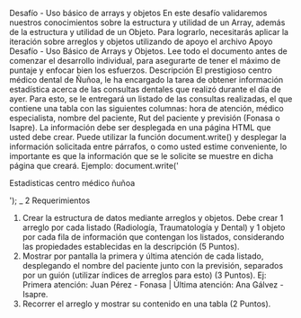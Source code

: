 Desafío - Uso básico de arrays y objetos
En este desafío validaremos nuestros conocimientos sobre la estructura y utilidad de un Array,
además de la estructura y utilidad de un Objeto. Para lograrlo, necesitarás aplicar la iteración
sobre arreglos y objetos utilizando de apoyo el archivo Apoyo Desafío - Uso Básico de Arrays
y Objetos.
Lee todo el documento antes de comenzar el desarrollo individual, para asegurarte de tener
el máximo de puntaje y enfocar bien los esfuerzos.
Descripción
El prestigioso centro médico dental de Ñuñoa, le ha encargado la tarea de obtener información
estadística acerca de las consultas dentales que realizó durante el día de ayer. Para esto, se
le entregará un listado de las consultas realizadas, el que contiene una tabla con las
siguientes columnas: hora de atención, médico especialista, nombre del paciente, Rut del
paciente y previsión (Fonasa o Isapre).
La información debe ser desplegada en una página HTML que usted debe crear. Puede utilizar
la función document.write() y desplegar la información solicitada entre párrafos, o como
usted estime conveniente, lo importante es que la información que se le solicite se muestre
en dicha página que creará.
Ejemplo:
document.write('<p>Estadisticas centro médico ñuñoa</p>');
_ 2
Requerimientos
1. Crear la estructura de datos mediante arreglos y objetos. Debe crear 1 arreglo por cada
listado (Radiología, Traumatología y Dental) y 1 objeto por cada fila de información
que contengan los listados, considerando las propiedades establecidas en la
descripción (5 Puntos).
2. Mostrar por pantalla la primera y última atención de cada listado, desplegando el
nombre del paciente junto con la previsión, separados por un guión (utilizar índices de
arreglos para esto) (3 Puntos).
Ej: Primera atención: Juan Pérez - Fonasa | Última atención: Ana Gálvez - Isapre.
3. Recorrer el arreglo y mostrar su contenido en una tabla (2 Puntos).
